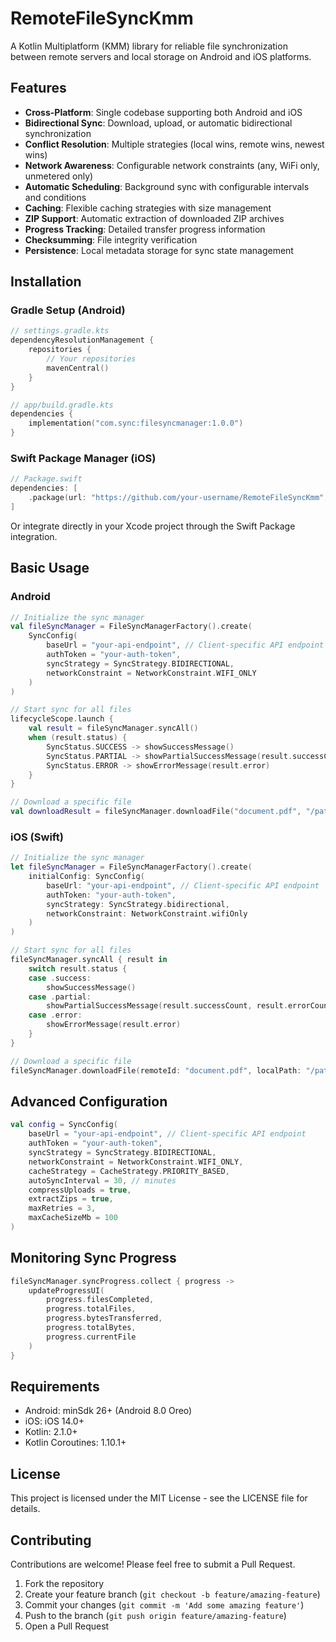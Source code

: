 # RemoteFileSyncKmm

A Kotlin Multiplatform (KMM) library for reliable file synchronization between remote servers and local storage on Android and iOS platforms.

## Features

- **Cross-Platform**: Single codebase supporting both Android and iOS
- **Bidirectional Sync**: Download, upload, or automatic bidirectional synchronization
- **Conflict Resolution**: Multiple strategies (local wins, remote wins, newest wins)
- **Network Awareness**: Configurable network constraints (any, WiFi only, unmetered only)
- **Automatic Scheduling**: Background sync with configurable intervals and conditions
- **Caching**: Flexible caching strategies with size management
- **ZIP Support**: Automatic extraction of downloaded ZIP archives
- **Progress Tracking**: Detailed transfer progress information
- **Checksumming**: File integrity verification
- **Persistence**: Local metadata storage for sync state management

## Installation

### Gradle Setup (Android)

```kotlin
// settings.gradle.kts
dependencyResolutionManagement {
    repositories {
        // Your repositories
        mavenCentral()
    }
}

// app/build.gradle.kts
dependencies {
    implementation("com.sync:filesyncmanager:1.0.0")
}
```

### Swift Package Manager (iOS)

```swift
// Package.swift
dependencies: [
    .package(url: "https://github.com/your-username/RemoteFileSyncKmm", from: "1.0.0")
]
```

Or integrate directly in your Xcode project through the Swift Package integration.

## Basic Usage

### Android

```kotlin
// Initialize the sync manager
val fileSyncManager = FileSyncManagerFactory().create(
    SyncConfig(
        baseUrl = "your-api-endpoint", // Client-specific API endpoint
        authToken = "your-auth-token",
        syncStrategy = SyncStrategy.BIDIRECTIONAL,
        networkConstraint = NetworkConstraint.WIFI_ONLY
    )
)

// Start sync for all files
lifecycleScope.launch {
    val result = fileSyncManager.syncAll()
    when (result.status) {
        SyncStatus.SUCCESS -> showSuccessMessage()
        SyncStatus.PARTIAL -> showPartialSuccessMessage(result.successCount, result.errorCount)
        SyncStatus.ERROR -> showErrorMessage(result.error)
    }
}

// Download a specific file
val downloadResult = fileSyncManager.downloadFile("document.pdf", "/path/to/local/storage/")
```

### iOS (Swift)

```swift
// Initialize the sync manager
let fileSyncManager = FileSyncManagerFactory().create(
    initialConfig: SyncConfig(
        baseUrl: "your-api-endpoint", // Client-specific API endpoint
        authToken: "your-auth-token",
        syncStrategy: SyncStrategy.bidirectional,
        networkConstraint: NetworkConstraint.wifiOnly
    )
)

// Start sync for all files
fileSyncManager.syncAll { result in
    switch result.status {
    case .success:
        showSuccessMessage()
    case .partial:
        showPartialSuccessMessage(result.successCount, result.errorCount)
    case .error:
        showErrorMessage(result.error)
    }
}

// Download a specific file
fileSyncManager.downloadFile(remoteId: "document.pdf", localPath: "/path/to/local/storage/")
```

## Advanced Configuration

```kotlin
val config = SyncConfig(
    baseUrl = "your-api-endpoint", // Client-specific API endpoint
    authToken = "your-auth-token",
    syncStrategy = SyncStrategy.BIDIRECTIONAL,
    networkConstraint = NetworkConstraint.WIFI_ONLY,
    cacheStrategy = CacheStrategy.PRIORITY_BASED,
    autoSyncInterval = 30, // minutes
    compressUploads = true,
    extractZips = true,
    maxRetries = 3,
    maxCacheSizeMb = 100
)
```

## Monitoring Sync Progress

```kotlin
fileSyncManager.syncProgress.collect { progress ->
    updateProgressUI(
        progress.filesCompleted,
        progress.totalFiles,
        progress.bytesTransferred,
        progress.totalBytes,
        progress.currentFile
    )
}
```

## Requirements

- Android: minSdk 26+ (Android 8.0 Oreo)
- iOS: iOS 14.0+
- Kotlin: 2.1.0+
- Kotlin Coroutines: 1.10.1+

## License

This project is licensed under the MIT License - see the LICENSE file for details.

## Contributing

Contributions are welcome! Please feel free to submit a Pull Request.

1. Fork the repository
2. Create your feature branch (`git checkout -b feature/amazing-feature`)
3. Commit your changes (`git commit -m 'Add some amazing feature'`)
4. Push to the branch (`git push origin feature/amazing-feature`)
5. Open a Pull Request